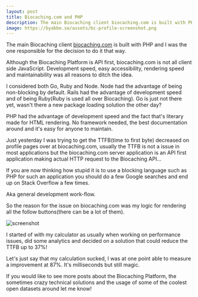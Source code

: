 ```yaml
---
layout: post
title: Biocaching.com and PHP
description: The main Biocaching client biocaching.com is built with PHP and I was the one responsible for the decision to do it that way.
image: https://byabbe.se/assets/bc-profile-screenshot.png
---
```

The main Biocaching client [biocaching.com](https://biocaching.com/) is built with PHP and I was the one responsible for the decision to do it that way.

Although the Biocaching Platform is API first, biocaching.com is not all client side JavaScript. Development speed, easy accessibility, rendering speed and maintainability was all reasons to ditch the idea. 

I considered both Go, Ruby and Node. Node had the advantage of being non-blocking by default. Rails had the advantage of development speed and of being Ruby(Ruby is used all over Biocaching). Go is just not there yet, wasn't there a new package loading solution the other day?

PHP had the advantage of development speed and the fact that's literary made for HTML rendering. No framework needed, the best documentation around and it's easy for anyone to maintain.

Just yesterday I was trying to get the TTFB(time to first byte) decreased on profile pages over at biocaching.com, usually the TTFB is not a issue in most applications but the biocaching.com server application is an API first application making actual HTTP request to the Biocaching API\.\.\.

If you are now thinking how stupid it is to use a blocking language such as PHP for such an application you should do a few Google searches and end up on Stack Overflow a few times.

Aka general development work-flow.

So the reason for the issue on biocaching.com was my logic for rendering all the follow buttons(there can be a lot of them).

![screenshot](https://byabbe.se/assets/bc-profile-screenshot.png)

I started of with my calculator as usually when working on performance issues, did some analytics and decided on a solution that could reduce the TTFB up to 37%! 

Let's just say that my calculation sucked, I was at one point able to measure a improvement at 87%. It's milliseconds but still magic.

If you would like to see more posts about the Biocaching Platform, the sometimes crazy technical solutions and the usage of some of the coolest open datasets around let me know!
